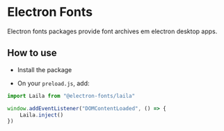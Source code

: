 # Electron Fonts

Electron fonts packages provide font archives em electron desktop apps.

## How to use

* Install the package

* On your `preload.js`, add:

```ts
import Laila from "@electron-fonts/laila"

window.addEventListener("DOMContentLoaded", () => {
    Laila.inject()
})
```